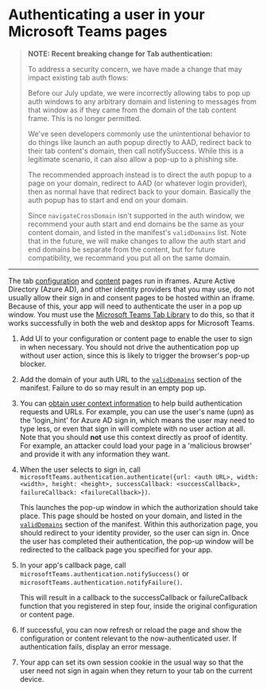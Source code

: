 # Authenticating a user in your Microsoft Teams pages

>**NOTE: Recent breaking change for Tab authentication:**
>
> To address a security concern, we have made a change that may impact existing tab auth flows:
>
>Before our July update, we were incorrectly allowing tabs to pop up auth windows to any arbitrary domain and listening to messages from that window as if they came from the domain of the tab content frame. This is no longer permitted.
> 
>We've seen developers commonly use the unintentional behavior to do things like launch an auth popup directly to AAD, redirect back to their tab content's domain, then call notifySuccess. While this is a legitimate scenario, it can also allow a pop-up to a phishing site.
> 
>The recommended approach instead is to direct the auth popup to a page on your domain, redirect to AAD (or whatever login provider), then as normal have that redirect back to your domain. Basically the auth popup has to start and end on your domain.
>
>Since `navigateCrossDomain` isn't supported in the auth window, we recommend your auth start and end domains be the same as your content domain, and listed in the manifest's `validDomains` list.  Note that in the future, we will make changes to allow the auth start and end domains be separate from the content, but for future compatibility, we recommand you put all on the same domain.


---



The tab [configuration](createconfigpage.md) and [content](createcontentpage.md) pages run in iframes.  Azure Active Directory (Azure AD), and other identity providers that you may use, do not usually allow their sign in and consent pages to be hosted within an iframe.  Because of this, your app will need to authenticate the user in a pop up window.  You must use the [Microsoft Teams Tab Library](jslibrary.md) to do this, so that it works successfully in both the web and desktop apps for Microsoft Teams.  

1. Add UI to your configuration or content page to enable the user to sign in when necessary.  You should not drive the authentication pop up without user action, since this is likely to trigger the browser's pop-up blocker.
2. Add the domain of your auth URL to the [`validDomains`](schema.md#validdomains) section of the manifest.  Failure to do so may result in an empty pop up.
3. You can [obtain user context information](getusercontext.md) to help build authentication requests and URLs.  For example, you can use the user's name (upn) as the 'login_hint' for Azure AD sign in, which means the user may need to type less, or even that sign in will complete with no user action at all.  Note that you should **not** use this context directly as proof of identity. For example, an attacker could load your page in a 'malicious browser' and provide it with any information they want.

4. When the user selects to sign in, call `microsoftTeams.authentication.authenticate({url: <auth URL>, width: <width>, height: <height>, successCallback: <successCallback>, failureCallback: <failureCallback>})`.
	
	This launches the pop-up window in which the authorization should take place. This page should be hosted on your domain, and listed in the [`validDomains`](schema.md#validdomains) section of the manifest. Within this authorization page, you should redirect to your identity provider, so the user can sign in. Once the user has completed their authentication, the pop-up window will be redirected to the callback page you specified for your app. 
5. In your app's callback page, call `microsoftTeams.authentication.notifySuccess()` or `microsoftTeams.authentication.notifyFailure()`.
	
	This will result in a callback to the successCallback or failureCallback function that you registered in step four, inside the original configuration or content page.  
6. If successful, you can now refresh or reload the page and show the configuration or content relevant to the now-authenticated user. If authentication fails, display an error message.
7. Your app can set its own session cookie in the usual way so that the user need not sign in again when they return to your tab on the current device.



